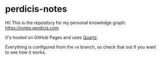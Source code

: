 # perdicis-notes
Hi! This is the repository for my personal knowledge graph: https://notes.perdicis.com

It's hosted on GitHub Pages and uses [Quartz](https://github.com/jackyzha0/quartz).

Everything is configured from the `v4` branch, so check that out if you want to see how it works.
